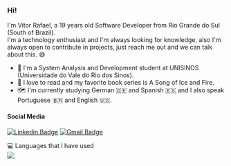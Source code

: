 ### Hi!



I'm Vitor Rafael, a 19 years old Software Developer from Rio Grande do Sul (South of Brazil).  
I'm a technology enthusiast and I'm always looking for knowledge, also I'm always open to contribute in projects, just reach me out and we can talk about this. 😄

- 🏫 I'm a System Analysis and Development student at UNISINOS (Universidade do Vale do Rio dos Sinos).
- 📖 I love to read and my favorite book series is A Song of Ice and Fire.
- :world_map: I'm currently studying German :de: and Spanish :es: and I also speak Portuguese :brazil: and English :us:.

#### Social Media
[![Linkedin Badge](https://img.shields.io/badge/-LinkedIn-blue?style=flat-square&logo=Linkedin&logoColor=white&link=https://www.linkedin.com/in/vitordasilveira/)](https://www.linkedin.com/in/vitordasilveira/)
[![Gmail Badge](https://img.shields.io/badge/-Gmail-c14438?style=flat-square&logo=Gmail&logoColor=white&link=mailto:vrsilveira07@gmail.com)](mailto:vrsilveira07@gmail.com)  

:computer: Languages that I have used  
<img src="https://github-readme-stats.vercel.app/api/top-langs/?username=vitorrafael&layout=compact&bg_color=ffffff&text_color=333333">
